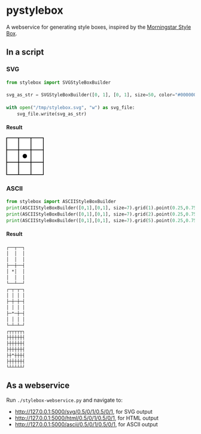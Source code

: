 # pystylebox
A webservice for generating style boxes, inspired by the [Morningstar Style Box](https://www.investopedia.com/terms/s/stylebox.asp).

## In a script
### SVG
```python
from stylebox import SVGStyleBoxBuilder

svg_as_str = SVGStyleBoxBuilder([0, 1], [0, 1], size=50, color="#000000").grid(2,2).point(0.5,0.5).build()

with open("/tmp/stylebox.svg", "w") as svg_file:
    svg_file.write(svg_as_str)
```
#### Result
![pystylebox example](/examples/fifty-fifty.svg)

### ASCII
```python
from stylebox import ASCIIStyleBoxBuilder
print(ASCIIStyleBoxBuilder([0,1],[0,1], size=7).grid(1).point(0.25,0.75).build())
print(ASCIIStyleBoxBuilder([0,1],[0,1], size=7).grid(2).point(0.25,0.75).build())
print(ASCIIStyleBoxBuilder([0,1],[0,1], size=7).grid(5).point(0.25,0.75).build())
```
#### Result
```
┌──┬──┐
│  │  │
│  │  │
├──┼──┤
│ *│  │
│  │  │
└──┴──┘
┌─┬─┬─┐
│ │ │ │
├─┼─┼─┤
│ │ │ │
├─*─┼─┤
│ │ │ │
└─┴─┴─┘
┌┬┬┬┬┬┐
├┼┼┼┼┼┤
├┼┼┼┼┼┤
├┼┼┼┼┼┤
├┼*┼┼┼┤
├┼┼┼┼┼┤
└┴┴┴┴┴┘
```

## As a webservice
Run `./stylebox-webservice.py` and navigate to:
* http://127.0.0.1:5000/svg/0.5/0/1/0.5/0/1, for SVG output
* http://127.0.0.1:5000/html/0.5/0/1/0.5/0/1, for HTML output
* http://127.0.0.1:5000/ascii/0.5/0/1/0.5/0/1, for ASCII output


